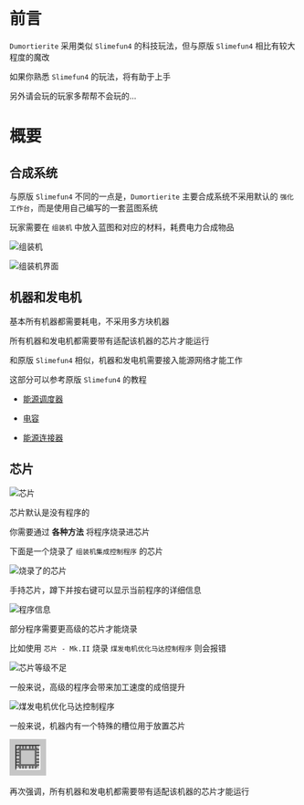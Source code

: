 # 前言

`Dumortierite` 采用类似 `Slimefun4` 的科技玩法，但与原版 `Slimefun4` 相比有较大程度的魔改

如果你熟悉 `Slimefun4` 的玩法，将有助于上手

另外请会玩的玩家多帮帮不会玩的...

# 概要

## 合成系统

与原版 `Slimefun4` 不同的一点是，`Dumortierite` 主要合成系统不采用默认的 `强化工作台`，而是使用自己编写的一套蓝图系统

玩家需要在 `组装机` 中放入蓝图和对应的材料，耗费电力合成物品

![组装机](assets/asm_ingame.png)

![组装机界面](assets/asm_gui.png)

## 机器和发电机

基本所有机器都需要耗电，不采用多方块机器

所有机器和发电机都需要带有适配该机器的芯片才能运行

和原版 `Slimefun4` 相似，机器和发电机需要接入能源网络才能工作

这部分可以参考原版 `Slimefun4` 的教程

- [能源调度器](https://slimefun-wiki.guizhanss.cn/Energy-Regulator)

- [电容](https://slimefun-wiki.guizhanss.cn/Energy-Capacitors)

- [能源连接器](https://slimefun-wiki.guizhanss.cn/Energy-Connector)

## 芯片

![芯片](assets/chips.png)

芯片默认是没有程序的

你需要通过 **各种方法** 将程序烧录进芯片

下面是一个烧录了 `组装机集成控制程序` 的芯片

![烧录了的芯片](assets/chip_burned.png)

手持芯片，蹲下并按右键可以显示当前程序的详细信息

![程序信息](assets/program_info.png)

部分程序需要更高级的芯片才能烧录

比如使用 `芯片 - Mk.II` 烧录 `煤发电机优化马达控制程序` 则会报错

![芯片等级不足](assets/insufficient_chip_level.png)

一般来说，高级的程序会带来加工速度的成倍提升

![煤发电机优化马达控制程序](assets/chip_with_coal_program_t2.png)

一般来说，机器内有一个特殊的槽位用于放置芯片

![芯片槽](assets/chip_slot.png)

再次强调，所有机器和发电机都需要带有适配该机器的芯片才能运行


